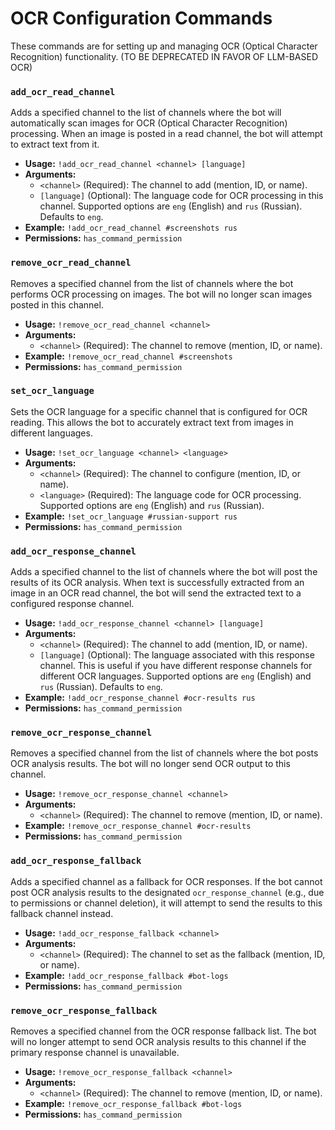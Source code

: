 # OCR Configuration Commands

These commands are for setting up and managing OCR (Optical Character Recognition) functionality.
(TO BE DEPRECATED IN FAVOR OF LLM-BASED OCR)

### `add_ocr_read_channel`
Adds a specified channel to the list of channels where the bot will automatically scan images for OCR (Optical Character Recognition) processing. When an image is posted in a read channel, the bot will attempt to extract text from it.

- **Usage:** `!add_ocr_read_channel <channel> [language]`
- **Arguments:**
    - `<channel>` (Required): The channel to add (mention, ID, or name).
    - `[language]` (Optional): The language code for OCR processing in this channel. Supported options are `eng` (English) and `rus` (Russian). Defaults to `eng`.
- **Example:** `!add_ocr_read_channel #screenshots rus`
- **Permissions:** `has_command_permission`

### `remove_ocr_read_channel`
Removes a specified channel from the list of channels where the bot performs OCR processing on images. The bot will no longer scan images posted in this channel.

- **Usage:** `!remove_ocr_read_channel <channel>`
- **Arguments:**
    - `<channel>` (Required): The channel to remove (mention, ID, or name).
- **Example:** `!remove_ocr_read_channel #screenshots`
- **Permissions:** `has_command_permission`

### `set_ocr_language`
Sets the OCR language for a specific channel that is configured for OCR reading. This allows the bot to accurately extract text from images in different languages.

- **Usage:** `!set_ocr_language <channel> <language>`
- **Arguments:**
    - `<channel>` (Required): The channel to configure (mention, ID, or name).
    - `<language>` (Required): The language code for OCR processing. Supported options are `eng` (English) and `rus` (Russian).
- **Example:** `!set_ocr_language #russian-support rus`
- **Permissions:** `has_command_permission`

### `add_ocr_response_channel`
Adds a specified channel to the list of channels where the bot will post the results of its OCR analysis. When text is successfully extracted from an image in an OCR read channel, the bot will send the extracted text to a configured response channel.

- **Usage:** `!add_ocr_response_channel <channel> [language]`
- **Arguments:**
    - `<channel>` (Required): The channel to add (mention, ID, or name).
    - `[language]` (Optional): The language associated with this response channel. This is useful if you have different response channels for different OCR languages. Supported options are `eng` (English) and `rus` (Russian). Defaults to `eng`.
- **Example:** `!add_ocr_response_channel #ocr-results rus`
- **Permissions:** `has_command_permission`

### `remove_ocr_response_channel`
Removes a specified channel from the list of channels where the bot posts OCR analysis results. The bot will no longer send OCR output to this channel.

- **Usage:** `!remove_ocr_response_channel <channel>`
- **Arguments:**
    - `<channel>` (Required): The channel to remove (mention, ID, or name).
- **Example:** `!remove_ocr_response_channel #ocr-results`
- **Permissions:** `has_command_permission`

### `add_ocr_response_fallback`
Adds a specified channel as a fallback for OCR responses. If the bot cannot post OCR analysis results to the designated `ocr_response_channel` (e.g., due to permissions or channel deletion), it will attempt to send the results to this fallback channel instead.

- **Usage:** `!add_ocr_response_fallback <channel>`
- **Arguments:**
    - `<channel>` (Required): The channel to set as the fallback (mention, ID, or name).
- **Example:** `!add_ocr_response_fallback #bot-logs`
- **Permissions:** `has_command_permission`

### `remove_ocr_response_fallback`
Removes a specified channel from the OCR response fallback list. The bot will no longer attempt to send OCR analysis results to this channel if the primary response channel is unavailable.

- **Usage:** `!remove_ocr_response_fallback <channel>`
- **Arguments:**
    - `<channel>` (Required): The channel to remove (mention, ID, or name).
- **Example:** `!remove_ocr_response_fallback #bot-logs`
- **Permissions:** `has_command_permission`
